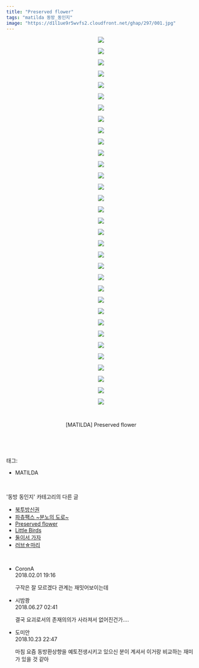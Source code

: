```yaml
---
title: "Preserved flower"
tags: "matilda 동방_동인지"
image: "https://d1l1ue9r5wvfs2.cloudfront.net/ghap/297/001.jpg"
---
```

<div class="article">
<p style="text-align: center; clear: none; float: none;"><img src="{{ site.imgserver9 }}/ghap/297/001.jpg"/></p>
<p style="text-align: center; clear: none; float: none;"><img src="{{ site.imgserver9 }}/ghap/297/002.jpg"/></p>
<p style="text-align: center; clear: none; float: none;"><img src="{{ site.imgserver9 }}/ghap/297/003.jpg"/></p>
<p style="text-align: center; clear: none; float: none;"><img src="{{ site.imgserver9 }}/ghap/297/004.jpg"/></p>
<p style="text-align: center; clear: none; float: none;"><img src="{{ site.imgserver9 }}/ghap/297/005.jpg"/></p>
<p style="text-align: center; clear: none; float: none;"><img src="{{ site.imgserver9 }}/ghap/297/006.jpg"/></p>
<p style="text-align: center; clear: none; float: none;"><img src="{{ site.imgserver9 }}/ghap/297/007.jpg"/></p>
<p style="text-align: center; clear: none; float: none;"><img src="{{ site.imgserver9 }}/ghap/297/008.jpg"/></p>
<p style="text-align: center; clear: none; float: none;"><img src="{{ site.imgserver9 }}/ghap/297/009.jpg"/></p>
<p style="text-align: center; clear: none; float: none;"><img src="{{ site.imgserver9 }}/ghap/297/010.jpg"/></p>
<p style="text-align: center; clear: none; float: none;"><img src="{{ site.imgserver9 }}/ghap/297/011.jpg"/></p>
<p style="text-align: center; clear: none; float: none;"><img src="{{ site.imgserver9 }}/ghap/297/012.jpg"/></p>
<p style="text-align: center; clear: none; float: none;"><img src="{{ site.imgserver9 }}/ghap/297/013.jpg"/></p>
<p style="text-align: center; clear: none; float: none;"><img src="{{ site.imgserver9 }}/ghap/297/014.jpg"/></p>
<p style="text-align: center; clear: none; float: none;"><img src="{{ site.imgserver9 }}/ghap/297/015.jpg"/></p>
<p style="text-align: center; clear: none; float: none;"><img src="{{ site.imgserver9 }}/ghap/297/016.jpg"/></p>
<p style="text-align: center; clear: none; float: none;"><img src="{{ site.imgserver9 }}/ghap/297/017.jpg"/></p>
<p style="text-align: center; clear: none; float: none;"><img src="{{ site.imgserver9 }}/ghap/297/018.jpg"/></p>
<p style="text-align: center; clear: none; float: none;"><img src="{{ site.imgserver9 }}/ghap/297/019.jpg"/></p>
<p style="text-align: center; clear: none; float: none;"><img src="{{ site.imgserver9 }}/ghap/297/020.jpg"/></p>
<p style="text-align: center; clear: none; float: none;"><img src="{{ site.imgserver9 }}/ghap/297/021.jpg"/></p>
<p style="text-align: center; clear: none; float: none;"><img src="{{ site.imgserver9 }}/ghap/297/022.jpg"/></p>
<p style="text-align: center; clear: none; float: none;"><img src="{{ site.imgserver9 }}/ghap/297/023.jpg"/></p>
<p style="text-align: center; clear: none; float: none;"><img src="{{ site.imgserver9 }}/ghap/297/024.jpg"/></p>
<p style="text-align: center; clear: none; float: none;"><img src="{{ site.imgserver9 }}/ghap/297/025.jpg"/></p>
<p style="text-align: center; clear: none; float: none;"><img src="{{ site.imgserver9 }}/ghap/297/026.jpg"/></p>
<p style="text-align: center; clear: none; float: none;"><img src="{{ site.imgserver9 }}/ghap/297/027.jpg"/></p>
<p style="text-align: center; clear: none; float: none;"><img src="{{ site.imgserver9 }}/ghap/297/028.jpg"/></p>
<p style="text-align: center; clear: none; float: none;"><img src="{{ site.imgserver9 }}/ghap/297/029.jpg"/></p>
<p style="text-align: center; clear: none; float: none;"><img src="{{ site.imgserver9 }}/ghap/297/030.jpg"/></p>
<p style="text-align: center; clear: none; float: none;"><img src="{{ site.imgserver9 }}/ghap/297/031.jpg"/></p>
<p style="text-align: center; clear: none; float: none;"><img src="{{ site.imgserver9 }}/ghap/297/032.jpg"/></p>
<p style="text-align: center; clear: none; float: none;"><img src="{{ site.imgserver9 }}/ghap/297/033.jpg"/></p>
<p style="text-align: center; clear: none; float: none;"><br/></p>
<p style="text-align: center; clear: none; float: none;">[MATILDA] Preserved flower</p>
<p><br/></p>
</div><br/>
<div class="tagTrail">
<p>태그: </p>
<ul>
<li>MATILDA</li>
</ul>
</div><br/>
<div class="another">
<p>'동방 동인지' 카테고리의 다른 글</p>
<ul>
<li><a href="/ghap_299">북투방신권</a></li>
<li><a href="/ghap_298">파츄팩스 ~분노의 도로~</a></li>
<li><a href="/ghap_297">Preserved flower</a></li>
<li><a href="/ghap_296">Little Birds</a></li>
<li><a href="/ghap_295">둘이서 가자</a></li>
<li><a href="/ghap_294">러브☆마리</a></li>
</ul>
</div><br/>
<div class="cb_module cb_fluid">
<div class="cb_wrt cb_profile">
<div class="comment">
<ul>
<li class="cb_thumb_off" id="comment15189403">
<div class="cb_comment_area">
<div class="cb_info_area">
<div class="cb_section">
<span class="cb_nick_name">CoronA</span>
</div>
<div class="cb_section">
<span class="cb_date">2018.02.01 19:16 </span>
</div>
</div>
<div class="cb_dsc_comment">
<p class="cb_dsc">
											구작은 잘 모르겠다 관계는 재밋어보이는데
										</p>
</div>
</div></li>
<li class="cb_thumb_off" id="comment15277278">
<div class="cb_comment_area">
<div class="cb_info_area">
<div class="cb_section">
<span class="cb_nick_name">시밤쾅</span>
</div>
<div class="cb_section">
<span class="cb_date">2018.06.27 02:41 </span>
</div>
</div>
<div class="cb_dsc_comment">
<p class="cb_dsc">
											결국 요괴로서의 존재의의가 사라져서 없어진건가....
										</p>
</div>
</div></li>
<li class="cb_thumb_off" id="comment15360973">
<div class="cb_comment_area">
<div class="cb_info_area">
<div class="cb_section">
<span class="cb_nick_name">도미안</span>
</div>
<div class="cb_section">
<span class="cb_date">2018.10.23 22:47 </span>
</div>
</div>
<div class="cb_dsc_comment">
<p class="cb_dsc">
											마침 요즘 동방환상향을 예토전생시키고 있으신 분이 계셔서 이거랑 비교하는 재미가 있을 것 같아
										</p>
</div>
</div></li>
</ul>
</div>
</div><!-- commentList close -->
</div><br/>
